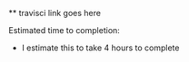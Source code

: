 ** travisci link goes here

Estimated time to completion:
- I estimate this to take 4 hours to complete